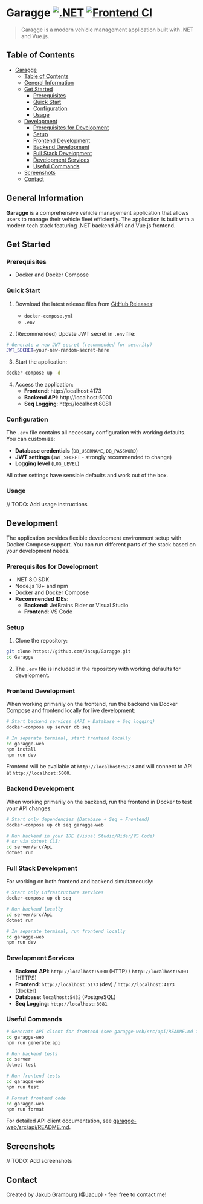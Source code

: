 # Garagge [![.NET](https://github.com/Jacup/Garagge/actions/workflows/dotnet.yml/badge.svg?branch=main)](https://github.com/Jacup/Garagge/actions/workflows/dotnet.yml) [![Frontend CI](https://github.com/Jacup/Garagge/actions/workflows/vue.yml/badge.svg?branch=main)](https://github.com/Jacup/Garagge/actions/workflows/vue.yml)

> Garagge is a modern vehicle management application built with .NET and Vue.js.


## Table of Contents

- [Garagge  ](#garagge--)
  - [Table of Contents](#table-of-contents)
  - [General Information](#general-information)
  - [Get Started](#get-started)
    - [Prerequisites](#prerequisites)
    - [Quick Start](#quick-start)
    - [Configuration](#configuration)
    - [Usage](#usage)
  - [Development](#development)
    - [Prerequisites for Development](#prerequisites-for-development)
    - [Setup](#setup)
    - [Frontend Development](#frontend-development)
    - [Backend Development](#backend-development)
    - [Full Stack Development](#full-stack-development)
    - [Development Services](#development-services)
    - [Useful Commands](#useful-commands)
  - [Screenshots](#screenshots)
  - [Contact](#contact)


## General Information

**Garagge** is a comprehensive vehicle management application that allows users to manage their vehicle fleet efficiently. The application is built with a modern tech stack featuring .NET backend API and Vue.js frontend.


## Get Started

### Prerequisites

- Docker and Docker Compose

### Quick Start

1. Download the latest release files from [GitHub Releases](https://github.com/Jacup/Garagge/releases/latest):
   - `docker-compose.yml`
   - `.env`

2. (Recommended) Update JWT secret in `.env` file:
```bash
# Generate a new JWT secret (recommended for security)
JWT_SECRET=your-new-random-secret-here
```

3. Start the application:
```bash
docker-compose up -d
```

4. Access the application:
   - **Frontend**: http://localhost:4173
   - **Backend API**: http://localhost:5000
   - **Seq Logging**: http://localhost:8081

### Configuration

The `.env` file contains all necessary configuration with working defaults. You can customize:

- **Database credentials** (`DB_USERNAME`, `DB_PASSWORD`)
- **JWT settings** (`JWT_SECRET` - strongly recommended to change)
- **Logging level** (`LOG_LEVEL`)

All other settings have sensible defaults and work out of the box.

### Usage

// TODO: Add usage instructions


## Development

The application provides flexible development environment setup with Docker Compose support. You can run different parts of the stack based on your development needs.

### Prerequisites for Development

- .NET 8.0 SDK
- Node.js 18+ and npm
- Docker and Docker Compose
- **Recommended IDEs**:
  - **Backend**: JetBrains Rider or Visual Studio
  - **Frontend**: VS Code

### Setup

1. Clone the repository:
```bash
git clone https://github.com/Jacup/Garagge.git
cd Garagge
```

2. The `.env` file is included in the repository with working defaults for development.

### Frontend Development

When working primarily on the frontend, run the backend via Docker Compose and frontend locally for live development:

```bash
# Start backend services (API + Database + Seq logging)
docker-compose up server db seq

# In separate terminal, start frontend locally
cd garagge-web
npm install
npm run dev
```
Frontend will be available at `http://localhost:5173` and will connect to API at `http://localhost:5000`.

### Backend Development

When working primarily on the backend, run the frontend in Docker to test your API changes:

```bash
# Start only dependencies (Database + Seq + Frontend)
docker-compose up db seq garagge-web

# Run backend in your IDE (Visual Studio/Rider/VS Code)
# or via dotnet CLI:
cd server/src/Api
dotnet run
```

### Full Stack Development

For working on both frontend and backend simultaneously:

```bash
# Start only infrastructure services
docker-compose up db seq

# Run backend locally
cd server/src/Api
dotnet run

# In separate terminal, run frontend locally
cd garagge-web
npm run dev
```

### Development Services

- **Backend API**: `http://localhost:5000` (HTTP) / `http://localhost:5001` (HTTPS)
- **Frontend**: `http://localhost:5173` (dev) / `http://localhost:4173` (docker)
- **Database**: `localhost:5432` (PostgreSQL)
- **Seq Logging**: `http://localhost:8081`

### Useful Commands

```bash
# Generate API client for frontend (see garagge-web/src/api/README.md for details)
cd garagge-web
npm run generate:api

# Run backend tests
cd server
dotnet test

# Run frontend tests
cd garagge-web
npm run test

# Format frontend code
cd garagge-web
npm run format
```

For detailed API client documentation, see [garagge-web/src/api/README.md](garagge-web/src/api/README.md).


## Screenshots

// TODO: Add screenshots


## Contact

Created by [Jakub Gramburg (@Jacup)](https://github.com/Jacup) - feel free to contact me!
